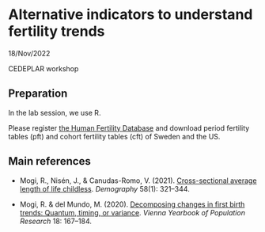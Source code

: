 # Alternative indicators to understand fertility trends

18/Nov/2022

CEDEPLAR workshop

## Preparation
In the lab session, we use R.

Please register [the Human Fertility Database](https://www.humanfertility.org/Home/Index) and download period fertility tables (pft) and cohort fertility tables (cft) of Sweden and the US.

## Main references
- Mogi, R., Nisén, J., & Canudas-Romo, V. (2021). [Cross-sectional average length of life childless](https://read.dukeupress.edu/demography/article/58/1/321/167783/Cross-Sectional-Average-Length-of-Life-Childless). *Demography* 58(1): 321–344.

- Mogi, R. & del Mundo, M. (2020). [Decomposing changes in first birth trends: Quantum, timing, or variance](https://www.austriaca.at/0xc1aa5576_0x003bb513.pdf). *Vienna Yearbook of Population Research* 18: 167–184. 